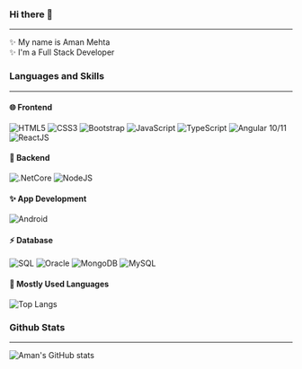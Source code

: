 ### Hi there 👋  
-----------------------------

✨ My name is Aman Mehta   
✨ I'm a Full Stack Developer    

### Languages and Skills
------------------------------

 #### 🌐 Frontend

 ![HTML5](https://img.shields.io/badge/HTML5-E34F26?style=for-the-badge&logo=html5&logoColor=white)
 ![CSS3](https://img.shields.io/badge/CSS3-1572B6?style=for-the-badge&logo=css3&logoColor=white)
 ![Bootstrap](https://img.shields.io/badge/Bootstrap-563D7C?style=for-the-badge&logo=bootstrap&logoColor=white)
 ![JavaScript](https://img.shields.io/badge/JavaScript-F7DF1E?style=for-the-badge&logo=javascript&logoColor=black)
 ![TypeScript](https://img.shields.io/badge/TypeScript-007ACC?style=for-the-badge&logo=typescript&logoColor=white)
 ![Angular 10/11](https://img.shields.io/badge/Angular-DD0031?style=for-the-badge&logo=angular&logoColor=white)
 ![ReactJS](https://img.shields.io/badge/React-20232A?style=for-the-badge&logo=react&logoColor=61DAFB)

 
 #### 🚀 Backend
 
 ![.NetCore](https://img.shields.io/badge/.Net_Core-8a2be2?style=for-the-badge&logo=.net-core&logoColor=white)
 ![NodeJS](https://img.shields.io/badge/Node.js-339933?style=for-the-badge&logo=nodedotjs&logoColor=white) 

 #### ✨ App Development
 
 ![Android](https://img.shields.io/badge/Android-a4c639?style=for-the-badge&logo=android&logoColor=white)

 #### ⚡ Database
 ![SQL](https://img.shields.io/badge/Microsoft_SQL_Server-CC2927?style=for-the-badge&logo=microsoft-sql-server&logoColor=white)
 ![Oracle](https://img.shields.io/badge/Oracle-E34545?style=for-the-badge&logo=oracle&logoColor=white)
 ![MongoDB](https://img.shields.io/badge/MongoDB-4EA94B?style=for-the-badge&logo=mongodb&logoColor=white) 
 ![MySQL](https://img.shields.io/badge/MySQL-00000F?style=for-the-badge&logo=mysql&logoColor=orange)

 #### 🚀 Mostly Used Languages
 ![Top Langs](https://github-readme-stats.vercel.app/api/top-langs/?username=aman4411&layout=compact&theme=radical)

### Github Stats
---------------------------------  
 ![Aman's GitHub stats](https://github-readme-stats.vercel.app/api?username=aman4411&show_icons=true&theme=radical)

<!--
**aman4411/aman4411** is a ✨ _special_ ✨ repository because its `README.md` (this file) appears on your GitHub profile.

Here are some ideas to get you started:

- 🔭 I’m currently working on ...
- 🌱 I’m currently learning ...
- 👯 I’m looking to collaborate on ...
- 🤔 I’m looking for help with ...
- 💬 Ask me about ...
- 📫 How to reach me: ...
- 😄 Pronouns: ...
- ⚡ Fun fact: ...
-->

